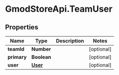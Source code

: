 # GmodStoreApi.TeamUser

## Properties

Name | Type | Description | Notes
------------ | ------------- | ------------- | -------------
**teamId** | **Number** |  | [optional] 
**primary** | **Boolean** |  | [optional] 
**user** | [**User**](User.md) |  | [optional] 



